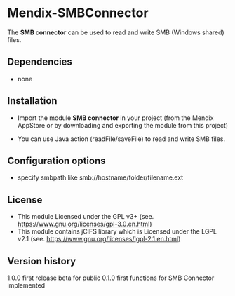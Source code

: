 # Mendix-SMBConnector

The **SMB connector** can be used to read and write SMB (Windows shared) files.


## Dependencies
* none


## Installation
* Import the module **SMB connector** in your project (from the Mendix AppStore or by downloading and exporting the module from this project)

* You can use Java action (readFile/saveFile) to read and write SMB files.


## Configuration options
- specify smbpath like smb://hostname/folder/filename.ext


## License
- This module Licensed under the GPL v3+ (see. https://www.gnu.org/licenses/gpl-3.0.en.html)
- This module contains jCIFS library which is Licensed under the LGPL v2.1 (see. https://www.gnu.org/licenses/lgpl-2.1.en.html)


## Version history
1.0.0 first release beta for public
0.1.0 first functions for SMB Connector implemented
